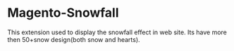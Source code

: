 # Magento-Snowfall
This extension used to display the snowfall effect in web site. Its have more then 50+snow design(both snow and hearts).
